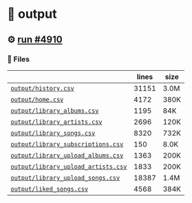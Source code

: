 # 📝  output 

## ⚙️ [run #4910](https://github.com/jwenerd/ytm-dl/actions/runs/16856372113)

### 📁 Files

|                                                                         |lines|size|
|-------------------------------------------------------------------------|-----|----|
|[`output/history.csv` ](output/history.csv)                              |31151|3.0M|
|[`output/home.csv` ](output/home.csv)                                    |4172 |380K|
|[`output/library_albums.csv` ](output/library_albums.csv)                |1195 |84K |
|[`output/library_artists.csv` ](output/library_artists.csv)              |2696 |120K|
|[`output/library_songs.csv` ](output/library_songs.csv)                  |8320 |732K|
|[`output/library_subscriptions.csv` ](output/library_subscriptions.csv)  |150  |8.0K|
|[`output/library_upload_albums.csv` ](output/library_upload_albums.csv)  |1363 |200K|
|[`output/library_upload_artists.csv` ](output/library_upload_artists.csv)|1833 |200K|
|[`output/library_upload_songs.csv` ](output/library_upload_songs.csv)    |18387|1.4M|
|[`output/liked_songs.csv` ](output/liked_songs.csv)                      |4568 |384K|